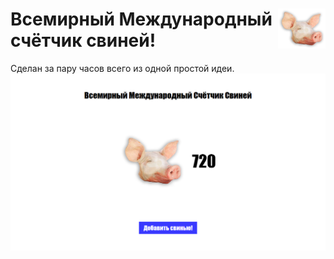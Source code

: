 #  <img align="right" src="/svin.png" width="15%"> Всемирный Международный счётчик свиней!

Сделан за пару часов всего из одной простой идеи.
<img src="/screenshot.png">
